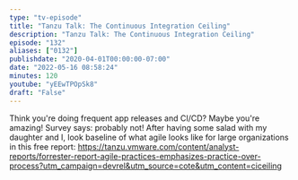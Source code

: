 ```yaml
---
type: "tv-episode"
title: "Tanzu Talk: The Continuous Integration Ceiling"
description: "Tanzu Talk: The Continuous Integration Ceiling"
episode: "132"
aliases: ["0132"]
publishdate: "2020-04-01T00:00:00-07:00"
date: "2022-05-16 08:58:24"
minutes: 120
youtube: "yEEwTPOpSk8"
draft: "False"
---
```


Think you're doing frequent app releases and CI/CD? Maybe you're amazing! Survey says: probably not! After having some salad with my daughter and I, look baseline of what agile looks like for large organizations in this free report: https://tanzu.vmware.com/content/analyst-reports/forrester-report-agile-practices-emphasizes-practice-over-process?utm_campaign=devrel&utm_source=cote&utm_content=ciceiling